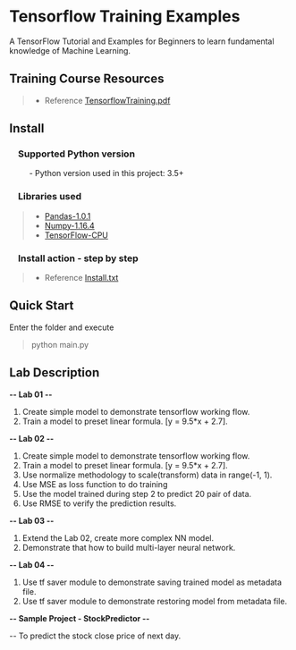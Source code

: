 # Tensorflow Training Examples
  A TensorFlow Tutorial and Examples for Beginners to learn fundamental knowledge of Machine Learning.

## Training Course Resources
> * Reference [TensorflowTraining.pdf](https://github.com/Joel-Luo/tf_lesson_lab/blob/master/TensorflowTraining.pdf)

## Install

### &nbsp;&nbsp;&nbsp; Supported Python version
&nbsp;&nbsp;&nbsp;&nbsp;&nbsp;&nbsp;&nbsp;&nbsp;&nbsp;- Python version used in this project: 3.5+

### &nbsp;&nbsp;&nbsp; Libraries used

> *  [Pandas-1.0.1](http://pandas.pydata.org)
> *  [Numpy-1.16.4](http://www.numpy.org)
> *  [TensorFlow-CPU](https://www.tensorflow.org)

### &nbsp;&nbsp;&nbsp; Install action - step by step
> * Reference [Install.txt](https://github.com/Joel-Luo/TensorFlow-TrainigExamples/blob/master/Install.txt)
   

## Quick Start
Enter the folder and execute
   > python main.py
        
## Lab Description

**-- Lab 01 --**

 1. Create simple model to demonstrate tensorflow working flow.
 2. Train a model to preset linear formula. [y = 9.5*x + 2.7].

**-- Lab 02 --**
 
 1. Create simple model to demonstrate tensorflow working flow.
 2. Train a model to preset linear formula. [y = 9.5*x + 2.7].
 3. Use normalize methodology to scale(transform) data in range(-1, 1).
 4. Use MSE as loss function to do training
 5. Use the model trained during step 2 to predict 20 pair of data.
 6. Use RMSE to verify the prediction results.

**-- Lab 03 --**

 1. Extend the Lab 02,  create more complex NN model.  
 2. Demonstrate that how to build multi-layer neural network. 

**-- Lab 04 --**

 1. Use tf saver module to demonstrate saving trained model as metadata file.
 2. Use tf saver module to demonstrate restoring model from metadata file.

**-- Sample Project - StockPredictor --**
 
 -- To predict the stock close price of next day.
